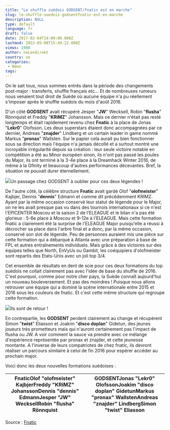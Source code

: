 ```yaml
---
title: "Le shuffle suédois GODSENT/fnatic est en marche"
slug: le-shuffle-suedois-godsentfnatic-est-en-marche
description: NULL
type: default
language: fr
draft: false
date: 2017-02-04T14:09:00.000Z
lastmod: 2022-05-08T15:49:22.000Z
views: 1980
author: neLendirekt
country: se
categories:
 - News
tags:
---
```

On le sait tous, nous sommes entrés dans la période des changements post-major : transferts, shuffle français etc... Et de nombreuses rumeurs nous venaient tout droit de Suède où aucune équipe n'a pu réellement s'imposer après le shuffle suédois du mois d'août 2016.

D'un côté **GODSENT** avait récupéré Jesper "**JW**" Wecksell, Robin "**flusha**" Rönnquist et Freddy "**KRiMZ**" Johansson. Mais ce dernier n'était pas resté longtemps et était rapidement revenu chez **Fnatic** à la place de Jonas "**Lekr0**" Olofsson. Les deux superstars étaient donc accompagnées par ce dernier, Andreas "**znajder**" Lindberg et un certain leader in game nommé Markus "**pronax**" Wallsten. Sur le papier cela aurait pu bien fonctionner sous sa direction mais l'équipe n'a jamais décollé et a surtout montré une incroyable irrégularité depuis sa création : leur seule victoire notable en compétition a été au Minor européen sinon, ils n'ont pas passé les poules du Major, ils ont terminé à la 3-4e place à la Dreamhack Winter 2016, de même à la Gfinity et beaucoup d'autres performances décevantes. Bref, la situation ne pouvait durer éternellement.

![](/storage/images/5895e112d1777_jw-and-flusha-on-stage-1068x712jpg.jpg)Un passage chez GODSENT à oublier pour ces deux légendes !

De l'autre côté, la célèbre structure **Fnatic** avait gardé Olof "**olofmeister**" Kajbjer, Dennis "**dennis**" Edmann et comme dit précédemment KRIMZ. Ayant par la même occasion conservé leur statut de légende pour le Major, on ne les avait presque pas vu dans des tournois internationaux si ce n'est l'EPICENTER Moscou et la saison 2 de l'ELEAGUE et le bilan n'a pas été glorieux : 5-6e place à Moscou et 9-12e à l'ELEAGUE. Mais cette formation fnatic a clairement été la surprise de l'ELEAGUE Major puisqu'elle a réussi à décrocher sa place dans l'arbre final et a donc, par la même occasion, conservé son slot de légende. Peu de personnes auraient mis une pièce sur cette formation qui a débarqué à Atlanta avec une préparation à base de FPL et autres entraînements individuels. Mais grâce à des victoires sur des équipes telles que North, EnVyUs ou Gambit, les coéquipiers d'olofmeister sont repartis des Etats-Unis avec un joli top 3/4.  

Cet ensemble de résultats en dent de scie pour ces deux formations du top suédois ne collait clairement pas avec l'idée de base du shuffle de 2016\. C'est pourquoi, comme pour notre cher pays, la Suède connaît aujourd'hui un nouveau bouleversement. Et pas des moindres ! Puisque nous allons retrouver une équipe qui a dominé la scène internationale entre 2015 et 2016 sous les couleurs de fnatic. Et c'est cette même structure qui regroupe cette formation.

![](/storage/images/5895db254e951_14560772583952jpeg.jpeg)Ils sont de retour !

En contrepartie, les **GODSENT** perdent clairement au change et récupèrent Simon "**twist**" Eliasson et Joakim "**disco doplan**" Gidetun, des jeunes joueurs très prometteurs mais qui n'auront certainement pas l'impact de flusha ou JW. A voir comment la sauce va prendre avec ce mélange d'expérience représentée par pronax et znajder, et cette jeunesse montante. A l'inverse de leurs compatriotes de chez fnatic, ils devront réaliser un parcours similaire à celui de fin 2016 pour espérer accéder au prochain major.

Voici donc les deux nouvelles formations suédoises :

| **Fnatic**Olof "**olofmeister**" KajbjerFreddy "**KRiMZ**" JohanssonDennis "**dennis**" EdmannJesper "**JW**" WecksellRobin "**flusha**" Rönnquist | **GODSENT**Jonas "**Lekr0**" OlofssonJoakim "**disco doplan**" GidetunMarkus "**pronax**" WallstenAndreas "**znajder**" LindbergSimon "**twist**" Eliasson |
| -------------------------------------------------------------------------------------------------------------------------------------------------- | ---------------------------------------------------------------------------------------------------------------------------------------------------------- |

Source : [Fnatic](http://www.fnatic.com/content/96797)
